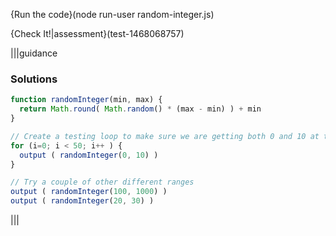 {Run the code}(node run-user random-integer.js)

{Check It!|assessment}(test-1468068757)

|||guidance
### Solutions
```javascript
function randomInteger(min, max) {
  return Math.round( Math.random() * (max - min) ) + min
}

// Create a testing loop to make sure we are getting both 0 and 10 at the extremes
for (i=0; i < 50; i++ ) {
  output ( randomInteger(0, 10) )
}

// Try a couple of other different ranges
output ( randomInteger(100, 1000) )
output ( randomInteger(20, 30) )
```
|||